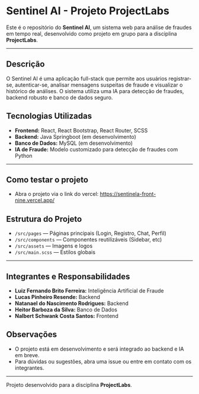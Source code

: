 # Sentinel AI - Projeto ProjectLabs

Este é o repositório do **Sentinel AI**, um sistema web para análise de fraudes em tempo real, desenvolvido como projeto em grupo para a disciplina **ProjectLabs**.

--- 

## Descrição

O Sentinel AI é uma aplicação full-stack que permite aos usuários registrar-se, autenticar-se, analisar mensagens suspeitas de fraude e visualizar o histórico de análises. O sistema utiliza uma IA para detecção de fraudes, backend robusto e banco de dados seguro.

## Tecnologias Utilizadas

- **Frontend:** React, React Bootstrap, React Router, SCSS
- **Backend:** Java Springboot (em desenvolvimento)
- **Banco de Dados:** MySQL (em desenvolvimento)
- **IA de Fraude:** Modelo customizado para detecção de fraudes com Python

--- 

## Como testar o projeto

- Abra o projeto via o link do vercel: https://sentinela-front-nine.vercel.app/

## Estrutura do Projeto

- `/src/pages` — Páginas principais (Login, Registro, Chat, Perfil)
- `/src/components` — Componentes reutilizáveis (Sidebar, etc)
- `/src/assets` — Imagens e logos
- `/src/main.scss` — Estilos globais

--- 

## Integrantes e Responsabilidades

- **Luiz Fernando Brito Ferreira:** Inteligência Artificial de Fraude
- **Lucas Pinheiro Resende:** Backend
- **Natanael do Nascimento Rodrigues:** Backend
- **Heitor Barboza da Silva:** Banco de Dados
- **Nalbert Schwank Costa Santos:** Frontend

## Observações

- O projeto está em desenvolvimento e será integrado ao backend e IA em breve.
- Para dúvidas ou sugestões, abra uma issue ou entre em contato com os integrantes.

---

Projeto desenvolvido para a disciplina **ProjectLabs**.